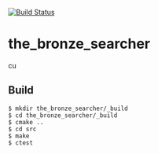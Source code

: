 [![Build Status](https://travis-ci.org/samuelololol/the_bronze_searcher.svg?branch=master)](https://travis-ci.org/samuelololol/the_bronze_searcher)
# the_bronze_searcher
cu


## Build

```
$ mkdir the_bronze_searcher/_build
$ cd the_bronze_searcher/_build
$ cmake ..
$ cd src
$ make
$ ctest
```
